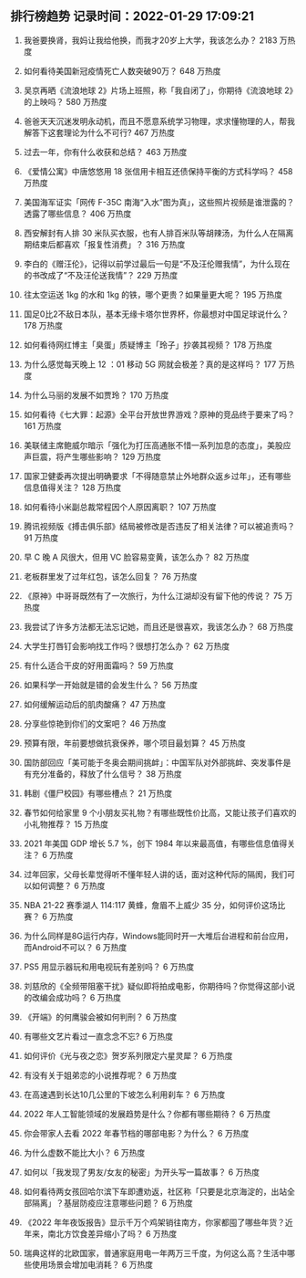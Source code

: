 
## 排行榜趋势 记录时间：2022-01-29 17:09:21
  
  1. 我爸要换肾，我妈让我给他换，而我才20岁上大学，我该怎么办？ 2183 万热度
    
  2. 如何看待美国新冠疫情死亡人数突破90万？ 648 万热度
    
  3. 吴京再晒《流浪地球 2》片场上班照，称「我自闭了」，你期待《流浪地球 2》的上映吗？ 580 万热度
    
  4. 爸爸天天沉迷发明永动机，而且不愿意系统学习物理，求求懂物理的人，帮我解答下这套理论为什么不可行? 467 万热度
    
  5. 过去一年，你有什么收获和总结？ 463 万热度
    
  6. 《爱情公寓》中唐悠悠用 18 张信用卡相互还债保持平衡的方式科学吗？ 458 万热度
    
  7. 美国海军证实「网传 F-35C 南海“入水”图为真」，这些照片视频是谁泄露的？透露了哪些信息？ 406 万热度
    
  8. 西安解封有人排 30 米队买衣服，也有人排百米队等胡辣汤，为什么人在隔离期结束后都喜欢「报复性消费」？ 316 万热度
    
  9. 李白的《赠汪伦》，记得以前学过最后一句是“不及汪伦赠我情”，为什么现在的书改成了“不及汪伦送我情”？ 229 万热度
    
  10. 往太空运送 1kg 的水和 1kg 的铁，哪个更贵？如果量更大呢？ 195 万热度
    
  11. 国足0比2不敌日本队，基本无缘卡塔尔世界杯，你最想对中国足球说什么？ 178 万热度
    
  12. 如何看待网红博主「臭蛋」质疑博主「玲子」抄袭其视频？ 178 万热度
    
  13. 为什么感觉每天晚上 12 ：01 移动 5G 网就会极差？真的是这样吗？ 177 万热度
    
  14. 为什么马丽的发展不如贾玲？ 170 万热度
    
  15. 如何看待《七大罪：起源》全平台开放世界游戏？原神的竞品终于要来了吗？ 161 万热度
    
  16. 美联储主席鲍威尔暗示「强化为打压高通胀不惜一系列加息的态度」，美股应声巨震，将产生哪些影响？ 129 万热度
    
  17. 国家卫健委再次提出明确要求「不得随意禁止外地群众返乡过年」，还有哪些信息值得关注？ 128 万热度
    
  18. 如何看待小米副总裁常程因个人原因离职？ 107 万热度
    
  19. 腾讯视频版《搏击俱乐部》结局被修改是否违反了相关法律？可以被追责吗？ 91 万热度
    
  20. 早 C 晚 A 风很大，但用 VC 脸容易变黄，该怎么办？ 82 万热度
    
  21. 老板群里发了过年红包，该怎么回复？ 76 万热度
    
  22. 《原神》中哥哥既然有了一次旅行，为什么江湖却没有留下他的传说？ 75 万热度
    
  23. 我尝试了许多方法都无法忘记她，而且还是很喜欢，我该怎么办？ 68 万热度
    
  24. 大学生打唇钉会影响找工作吗？很想打怎么办？ 62 万热度
    
  25. 有什么适合干皮的好用面霜吗？ 59 万热度
    
  26. 如果科学一开始就是错的会发生什么？ 56 万热度
    
  27. 如何缓解运动后的肌肉酸痛？ 47 万热度
    
  28. 分享些惊艳到你们的文案吧？ 46 万热度
    
  29. 预算有限，年前要想做抗衰保养，哪个项目最划算？ 45 万热度
    
  30. 国防部回应「美可能于冬奥会期间挑衅」：中国军队对外部挑衅、突发事件是有充分准备的，释放了什么信号？ 38 万热度
    
  31. 韩剧《僵尸校园》有哪些槽点？ 21 万热度
    
  32. 春节如何给家里 9 个小朋友买礼物？有哪些既性价比高，又能让孩子们喜欢的小礼物推荐？ 15 万热度
    
  33. 2021 年美国 GDP 增长 5.7 %，创下 1984 年以来最高值，有哪些信息值得关注？ 6 万热度
    
  34. 过年回家，父母长辈觉得听不懂年轻人讲的话，面对这种代际的隔阂，我们可以如何调整？ 6 万热度
    
  35. NBA 21-22 赛季湖人 114:117 黄蜂，詹眉不上威少 35 分，如何评价这场比赛？ 6 万热度
    
  36. 为什么同样是8G运行内存，Windows能同时开一大堆后台进程和前台应用，而Android不可以？ 6 万热度
    
  37. PS5 用显示器玩和用电视玩有差别吗？ 6 万热度
    
  38. 刘慈欣的《全频带阻塞干扰》疑似即将拍成电影，你期待吗？你觉得这部小说的改编会成功吗？ 6 万热度
    
  39. 《开端》的何鹰骏会被如何判刑？ 6 万热度
    
  40. 有哪些文艺片看过一直念念不忘? 6 万热度
    
  41. 如何评价《光与夜之恋》贺岁系列限定六星灵犀？ 6 万热度
    
  42. 有没有关于姐弟恋的小说推荐呢？ 6 万热度
    
  43. 在高速遇到长达10几公里的下坡怎么利用刹车？ 6 万热度
    
  44. 2022 年人工智能领域的发展趋势是什么？你都有哪些期待？ 6 万热度
    
  45. 你会带家人去看 2022 年春节档的哪部电影？为什么？ 6 万热度
    
  46. 为什么虚数不能比大小？ 6 万热度
    
  47. 如何以「我发现了男友/女友的秘密」为开头写一篇故事？ 6 万热度
    
  48. 如何看待两女孩回哈尔滨下车即遭劝返，社区称「只要是北京海淀的，出站全部隔离」？基层防疫应注意哪些问题？ 6 万热度
    
  49. 《2022 年年夜饭报告》显示千万个鸡架销往南方，你家都囤了哪些年货？近年来，南北方饮食差异缩小了吗？ 6 万热度
    
  50. 瑞典这样的北欧国家，普通家庭用电一年两万三千度，为何这么高？生活中哪些使用场景会增加电消耗？ 6 万热度
    